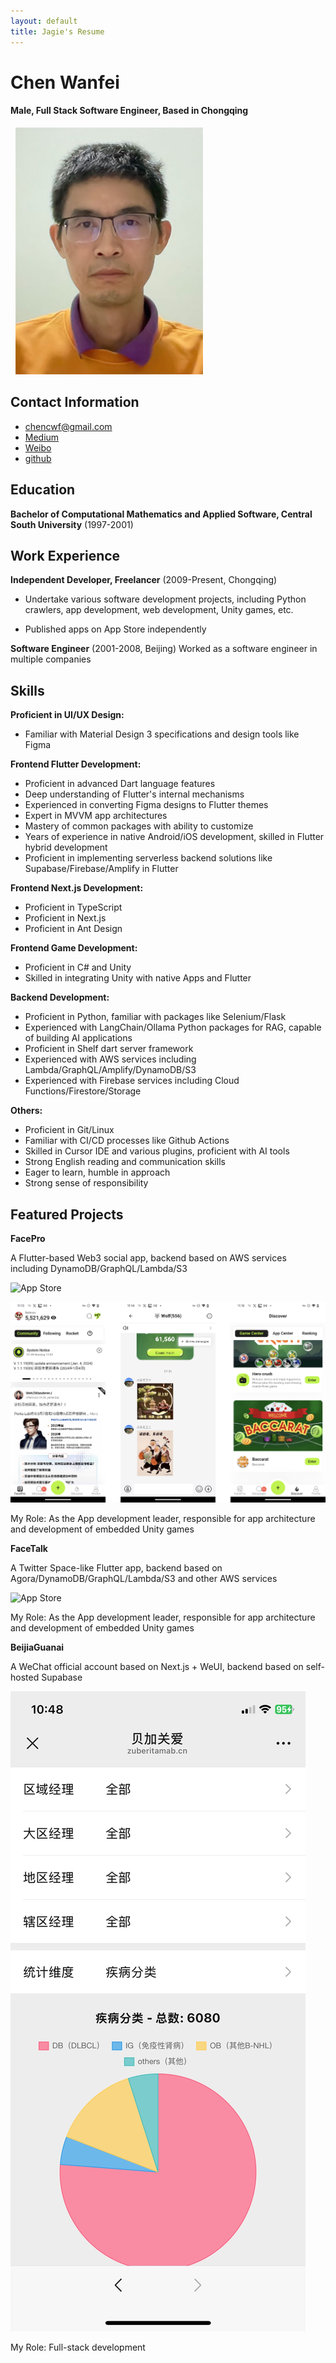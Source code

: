 ```yaml
---
layout: default
title: Jagie's Resume
---
```


Chen Wanfei
======

#### Male, Full Stack Software Engineer, Based in Chongqing

&nbsp;
![](me2.jpg)
&nbsp;


Contact Information
---------
- [chencwf@gmail.com](mailto:chencwf@gmail.com)
- [Medium](https://medium.com/@chencwf)
- [Weibo](https://weibo.com/jagie)
- [github](https://github.com/Heilum)



Education
---------

**Bachelor of Computational Mathematics and Applied Software, Central South University** (1997-2001)



Work Experience
---------
**Independent Developer, Freelancer** (2009-Present, Chongqing)

- Undertake various software development projects, including Python crawlers, app development, web development, Unity games, etc.

- Published apps on App Store independently


**Software Engineer** (2001-2008, Beijing)
Worked as a software engineer in multiple companies


Skills
------
**Proficient in UI/UX Design:**
- Familiar with Material Design 3 specifications and design tools like Figma

**Frontend Flutter Development:**
- Proficient in advanced Dart language features
- Deep understanding of Flutter's internal mechanisms
- Experienced in converting Figma designs to Flutter themes
- Expert in MVVM app architectures
- Mastery of common packages with ability to customize
- Years of experience in native Android/iOS development, skilled in Flutter hybrid development
- Proficient in implementing serverless backend solutions like Supabase/Firebase/Amplify in Flutter

**Frontend Next.js Development:**
- Proficient in TypeScript
- Proficient in Next.js
- Proficient in Ant Design

**Frontend Game Development:**
- Proficient in C# and Unity
- Skilled in integrating Unity with native Apps and Flutter


**Backend Development:**
- Proficient in Python, familiar with packages like Selenium/Flask
- Experienced with LangChain/Ollama Python packages for RAG, capable of building AI applications
- Proficient in Shelf dart server framework
- Experienced with AWS services including Lambda/GraphQL/Amplify/DynamoDB/S3
- Experienced with Firebase services including Cloud Functions/Firestore/Storage


**Others:**
- Proficient in Git/Linux
- Familiar with CI/CD processes like Github Actions
- Skilled in Cursor IDE and various plugins, proficient with AI tools
- Strong English reading and communication skills
- Eager to learn, humble in approach
- Strong sense of responsibility


Featured Projects
--------
**FacePro**

A Flutter-based Web3 social app, backend based on AWS services including DynamoDB/GraphQL/Lambda/S3

![App Store](https://apps.apple.com/us/app/facepro/id1659173018)

![Alt text](facepro.jpg)

My Role: As the App development leader, responsible for app architecture and development of embedded Unity games


**FaceTalk**

A Twitter Space-like Flutter app, backend based on Agora/DynamoDB/GraphQL/Lambda/S3 and other AWS services

![App Store](https://apps.apple.com/us/app/facetalk-web3/id6463494315)

My Role: As the App development leader, responsible for app architecture and development of embedded Unity games


**BeijiaGuanai**

A WeChat official account based on Next.js + WeUI, backend based on self-hosted Supabase

![Alt text](bjga.jpg)

My Role: Full-stack development
